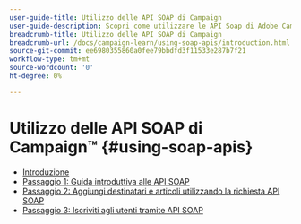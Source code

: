 ```yaml
---
user-guide-title: Utilizzo delle API SOAP di Campaign
user-guide-description: Scopri come utilizzare le API Soap di Adobe Campaign e creare un flusso di lavoro di consegna avanzato.
breadcrumb-title: Utilizzo delle API SOAP di Campaign
breadcrumb-url: /docs/campaign-learn/using-soap-apis/introduction.html
source-git-commit: ee6980355860a0fee79bbdfd3f11533e287b7f21
workflow-type: tm+mt
source-wordcount: '0'
ht-degree: 0%

---
```



# Utilizzo delle API SOAP di Campaign™ {#using-soap-apis}

+ [Introduzione](/help/tutorial-using-soap-apis/introduction.md)
+ [Passaggio 1: Guida introduttiva alle API SOAP](/help/tutorial-using-soap-apis/get-started-with-soap-apis.md)
+ [Passaggio 2: Aggiungi destinatari e articoli utilizzando la richiesta API SOAP](/help/tutorial-using-soap-apis/add-recipients-and-articles-using-using-soap-api-requests.md)
+ [Passaggio 3: Iscriviti agli utenti tramite API SOAP](/help/tutorial-using-soap-apis/subscribe-users-via-soap-api.md)
